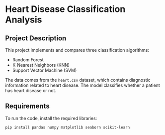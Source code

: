 # Heart Disease Classification Analysis

## Project Description
This project implements and compares three classification algorithms:
- Random Forest
- K-Nearest Neighbors (KNN)
- Support Vector Machine (SVM)

The data comes from the `heart.csv` dataset, which contains diagnostic information related to heart disease. The model classifies whether a patient has heart disease or not.

## Requirements
To run the code, install the required libraries:
```bash
pip install pandas numpy matplotlib seaborn scikit-learn
```

